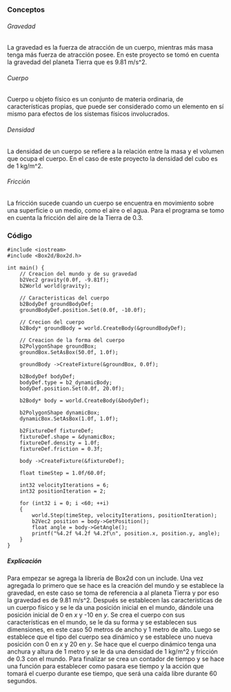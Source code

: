 ### Conceptos
###### Gravedad
La gravedad es la fuerza de atracción de un cuerpo, mientras más masa tenga más fuerza de atracción posee. En este proyecto se tomó en cuenta la gravedad del planeta Tierra que es 9.81 m/s^2.
###### Cuerpo
Cuerpo u objeto físico es un conjunto de materia ordinaria, de características propias, que puede ser considerado como un elemento en sí mismo para efectos de los sistemas físicos involucrados.
###### Densidad
La densidad de un cuerpo se refiere a la relación entre la masa y el volumen que ocupa el cuerpo. En el caso de este proyecto la densidad del cubo es de 1 kg/m^2.
###### Fricción
La fricción sucede cuando un cuerpo se encuentra en movimiento sobre una superficie o un medio, como el aire o el agua. Para el programa se tomo en cuenta la fricción del aire de la Tierra de 0.3.

### Código
```
#include <iostream>  
#include <Box2d/Box2d.h>  
  
int main() {  
    // Creacion del mundo y de su gravedad  
    b2Vec2 gravity(0.0f, -9.81f);  
    b2World world(gravity);  
  
    // Caracteristicas del cuerpo  
    b2BodyDef groundBodyDef;  
    groundBodyDef.position.Set(0.0f, -10.0f);  
  
    // Crecion del cuerpo  
    b2Body* groundBody = world.CreateBody(&groundBodyDef);  
  
    // Creacion de la forma del cuerpo  
    b2PolygonShape groundBox;  
    groundBox.SetAsBox(50.0f, 1.0f);  
  
    groundBody ->CreateFixture(&groundBox, 0.0f);  
  
    b2BodyDef bodyDef;  
    bodyDef.type = b2_dynamicBody;  
    bodyDef.position.Set(0.0f, 20.0f);  
  
    b2Body* body = world.CreateBody(&bodyDef);  
  
    b2PolygonShape dynamicBox;  
    dynamicBox.SetAsBox(1.0f, 1.0f);  
  
    b2FixtureDef fixtureDef;  
    fixtureDef.shape = &dynamicBox;  
    fixtureDef.density = 1.0f;  
    fixtureDef.friction = 0.3f;  
  
    body ->CreateFixture(&fixtureDef);  
  
    float timeStep = 1.0f/60.0f;  
  
    int32 velocityIterations = 6;  
    int32 positionIteration = 2;  
  
    for (int32 i = 0; i <60; ++i)  
    {  
        world.Step(timeStep, velocityIterations, positionIteration);  
        b2Vec2 position = body->GetPosition();  
        float angle = body->GetAngle();  
        printf("%4.2f %4.2f %4.2f\n", position.x, position.y, angle);  
    }  
}
```

##### Explicación
Para empezar se agrega la librería de Box2d con un include. Una vez agregada lo primero que se hace es la creación del mundo y se establece la gravedad, en este caso se toma de referencia a al planeta Tierra y por eso la gravedad es de 9.81 m/s^2.
Después se establecen las características de un cuerpo físico y se le da una posición inicial en el mundo, dándole una posición inicial de 0 en *x* y -10 en *y*. Se crea el cuerpo con sus características en el mundo, se le da su forma y se establecen sus dimensiones, en este caso 50 metros de ancho y 1 metro de alto. Luego se establece que el tipo del cuerpo sea dinámico y se establece uno nueva posición con 0 en *x* y 20 en *y*. Se hace que el cuerpo dinámico tenga una anchura y altura de 1 metro y se le da una densidad de 1 kg/m^2 y fricción de 0.3 con el mundo. Para finalizar se crea un contador de tiempo y se hace una función para establecer como pasara ese tiempo y la acción que tomará el cuerpo durante ese tiempo, que será una caída libre durante 60 segundos.